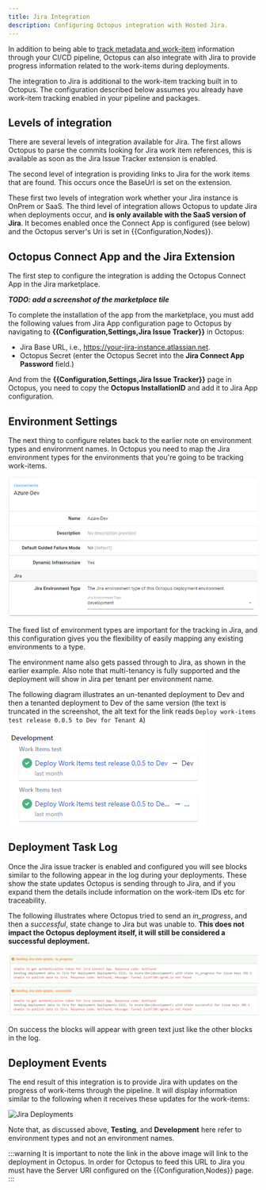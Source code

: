 ```yaml
---
title: Jira Integration
description: Configuring Octopus integration with Hosted Jira.
---
```


In addition to being able to [track metadata and work-item](index.md) information through your CI/CD pipeline, Octopus can also integrate with Jira to provide progress information related to the work-items during deployments.

The integration to Jira is additional to the work-item tracking built in to Octopus. The configuration described below assumes you already have work-item tracking enabled in your pipeline and packages.

## Levels of integration

There are several levels of integration available for Jira. The first allows Octopus to parse the commits looking for Jira work item references, this is available as soon as the Jira Issue Tracker extension is enabled.

The second level of integration is providing links to Jira for the work items that are found. This occurs once the BaseUrl is set on the extension.

These first two levels of integration work whether your Jira instance is OnPrem or SaaS. The third level of integration allows Octopus to update Jira when deployments occur, and **is only available with the SaaS version of Jira**. It becomes enabled once the Connect App is configured (see below) and the Octopus server's Uri is set in {{Configuration,Nodes}}.

## Octopus Connect App and the Jira Extension

The first step to configure the integration is adding the Octopus Connect App in the Jira marketplace.

***TODO: add a screenshot of the marketplace tile***

To complete the installation of the app from the marketplace, you must add the following values from Jira App configuration page to Octopus by navigating to **{{Configuration,Settings,Jira Issue Tracker}}** in  Octopus:

- Jira Base URL, i.e., https://your-jira-instance.atlassian.net.
- Octopus Secret (enter the Octopus Secret into the **Jira Connect App Password** field.)

And from the **{{Configuration,Settings,Jira Issue Tracker}}** page in Octopus, you need to copy the **Octopus InstallationID** and add it to Jira App configuration.

## Environment Settings

The next thing to configure relates back to the earlier note on environment types and environment names. In Octopus you need to map the Jira environment types for the environments that you're going to be tracking work-items.

![Octopus Environment](octo-env.png)

The fixed list of environment types are important for the tracking in Jira, and this configuration gives you the flexibility of easily mapping any existing environments to a type.

The environment name also gets passed through to Jira, as shown in the earlier example. Also note that multi-tenancy is fully supported and the deployment will show in Jira per tenant per environment name.

The following diagram illustrates an un-tenanted deployment to Dev and then a tenanted deployment to Dev of the same version (the text is truncated in the screenshot, the alt text for the link reads `Deploy work-items test release 0.0.5 to Dev for Tenant A`)

![Jira Multi-Tenant progress](jira-multi-tenant.png)

## Deployment Task Log

Once the Jira issue tracker is enabled and configured you will see blocks similar to the following appear in the log during your deployments. These show the state updates Octopus is sending through to Jira, and if you expand them the details include information on the work-item IDs etc for traceability.

The following illustrates where Octopus tried to send an _in_progress_, and then a _successful_, state change to Jira but was unable to. **This does not impact the Octopus deployment itself, it will still be considered a successful deployment.**

![Deployment task log](deploy-task-log.png)

On success the blocks will appear with green text just like the other blocks in the log.

## Deployment Events

The end result of this integration is to provide Jira with updates on the progress of work-items through the pipeline. It will display information similar to the following when it receives these updates for the work-items:

![Jira Deployments](C:/Source/docs/docs/api-and-integration/metadata/jira-deployment.png)

Note that, as discussed above, **Testing**, and **Development** here refer to environment types and not an environment names.

:::warning
It is important to note the link in the above image will link to the deployment in Octopus. In order for Octopus to feed this URL to Jira you must have the Server URI configured on the {{Configuration,Nodes}} page.
:::